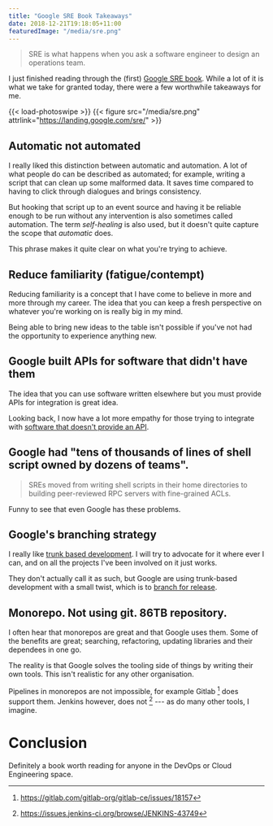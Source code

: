 ```yaml
---
title: "Google SRE Book Takeaways"
date: 2018-12-21T19:18:05+11:00
featuredImage: "/media/sre.png"
---
```


>SRE is what happens when you ask a software engineer to design an operations team.

I just finished reading through the (first) [Google SRE book](https://landing.google.com/sre/). While a lot of it is what we take for granted today, there were a few worthwhile takeaways for me.

<!--more-->

{{< load-photoswipe >}}
{{< figure src="/media/sre.png" attrlink="https://landing.google.com/sre/" >}}

## Automatic not automated

I really liked this distinction between automatic and automation. A lot of what people do can be described as automated; for example, writing a script that can clean up some malformed data. It saves time compared to having to click through dialogues and brings consistency.

But hooking that script up to an event source and having it be reliable enough to be run without any intervention is also sometimes called automation. The term _self-healing_ is also used, but it doesn't quite capture the scope that _automatic_ does.

This phrase makes it quite clear on what you're trying to achieve.

## Reduce familiarity (fatigue/contempt)

Reducing familiarity is a concept that I have come to believe in more and more through my career. The idea that you can keep a fresh perspective on whatever you're working on is really big in my mind.

Being able to bring new ideas to the table isn't possible if you've not had the opportunity to experience anything new.

## Google built APIs for software that didn't have them

The idea that you can use software written elsewhere but you must provide APIs for integration is great idea.

Looking back, I now have a lot more empathy for those trying to integrate with [software that doesn't provide an API](https://www.nagios.org/).

## Google had "tens of thousands of lines of shell script owned by dozens of teams".

>SREs moved from writing shell scripts in their home directories to building peer-reviewed RPC servers with fine-grained ACLs.

Funny to see that even Google has these problems.

## Google's branching strategy

I really like [trunk based development][]. I will try to advocate for it where ever I can, and on all the projects I've been involved on it just works.

They don't actually call it as such, but Google are using trunk-based development with a small twist, which is to [branch for release](https://trunkbaseddevelopment.com/branch-for-release/).

[trunk based development]: https://trunkbaseddevelopment.com/

## Monorepo. Not using git. 86TB repository.

I often hear that monorepos are great and that Google uses them. Some of the benefits are great; searching, refactoring, updating libraries and their dependees in one go.

The reality is that Google solves the tooling side of things by writing their own tools. This isn't realistic for any other organisation.

Pipelines in monorepos are not impossible, for example Gitlab [^1] does support them. Jenkins however, does not [^2] --- as do many other tools, I imagine.

[^1]: https://gitlab.com/gitlab-org/gitlab-ce/issues/18157
[^2]: https://issues.jenkins-ci.org/browse/JENKINS-43749

# Conclusion

Definitely a book worth reading for anyone in the DevOps or Cloud Engineering space.
